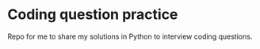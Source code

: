 # Coding question practice

Repo for me to share my solutions in Python to interview coding questions.